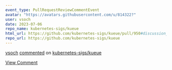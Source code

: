 ```yaml
---
event_type: PullRequestReviewCommentEvent
avatar: "https://avatars.githubusercontent.com/u/814322?"
user: vsoch
date: 2023-07-06
repo_name: kubernetes-sigs/kueue
html_url: https://github.com/kubernetes-sigs/kueue/pull/950#discussion_r1254946784
repo_url: https://github.com/kubernetes-sigs/kueue
---
```


<a href='https://github.com/vsoch' target='_blank'>vsoch</a> <a href='https://github.com/kubernetes-sigs/kueue/pull/950#discussion_r1254946784' target='_blank'>commented</a> on <a href='https://github.com/kubernetes-sigs/kueue' target='_blank'>kubernetes-sigs/kueue</a>

<a href='https://github.com/kubernetes-sigs/kueue/pull/950#discussion_r1254946784' target='_blank'>View Comment</a>